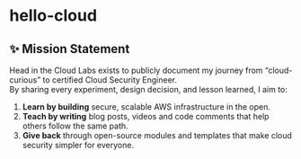 # hello-cloud
## ✨ Mission Statement

Head in the Cloud Labs exists to publicly document my journey from “cloud-curious” to certified Cloud Security Engineer.  
By sharing every experiment, design decision, and lesson learned, I aim to:

1. **Learn by building** secure, scalable AWS infrastructure in the open.  
2. **Teach by writing** blog posts, videos and code comments that help others follow the same path.  
3. **Give back** through open-source modules and templates that make cloud security simpler for everyone.
